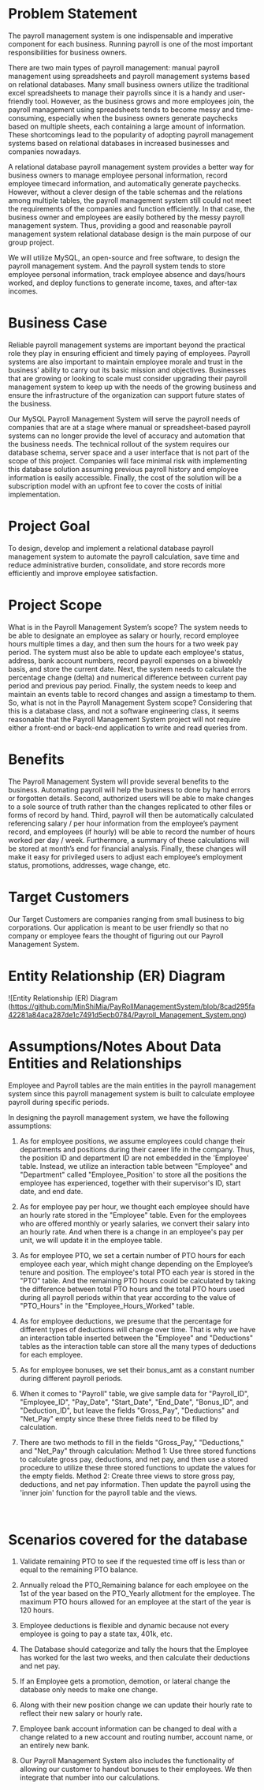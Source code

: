 # Problem Statement
The payroll management system is one indispensable and imperative component for each business. Running payroll is one of the most important responsibilities for business owners. 

There are two main types of payroll management: manual payroll management using spreadsheets and payroll management systems based on relational databases. Many small business owners utilize the traditional excel spreadsheets to manage their payrolls since it is a handy and user-friendly tool. However, as the business grows and more employees join, the payroll management using spreadsheets tends to become messy and time-consuming, especially when the business owners generate paychecks based on multiple sheets, each containing a large amount of information. These shortcomings lead to the popularity of adopting payroll management systems based on relational databases in increased businesses and companies nowadays. 

A relational database payroll management system provides a better way for business owners to manage employee personal information, record employee timecard information, and automatically generate paychecks. However, without a clever design of the table schemas and the relations among multiple tables, the payroll management system still could not meet the requirements of the companies and function efficiently. In that case, the business owner and employees are easily bothered by the messy payroll management system. Thus, providing a good and reasonable payroll management system relational database design is the main purpose of our group project. 

We will utilize MySQL, an open-source and free software, to design the payroll management system. And the payroll system tends to store employee personal information, track employee absence and days/hours worked, and deploy functions to generate income, taxes, and after-tax incomes.

# Business Case
Reliable payroll management systems are important beyond the practical role they play in ensuring efficient and timely paying of employees. Payroll systems are also important to maintain employee morale and trust in the business’ ability to carry out its basic mission and objectives. Businesses that are growing or looking to scale must consider upgrading their payroll management system to keep up with the needs of the growing business and ensure the infrastructure of the organization can support future states of the business. 

Our MySQL Payroll Management System will serve the payroll needs of companies that are at a stage where manual or spreadsheet-based payroll systems can no longer provide the level of accuracy and automation that the business needs. The technical rollout of the system requires our database schema, server space and a user interface that is not part of the scope of this project. Companies will face minimal risk with implementing this database solution assuming previous payroll history and employee information is easily accessible. Finally, the cost of the solution will be a subscription model with an upfront fee to cover the costs of initial implementation.

# Project Goal
To design, develop and implement a relational database payroll management system to automate the payroll calculation, save time and reduce administrative burden, consolidate, and store records more efficiently and improve employee satisfaction.

# Project Scope
What is in the Payroll Management System’s scope? The system needs to be able to designate an employee as salary or hourly, record employee hours multiple times a day, and then sum the hours for a two week pay period. The system must also be able to update each employee's status, address, bank account numbers, record payroll expenses on a biweekly basis, and store the current date. Next, the system needs to calculate the percentage change (delta) and numerical difference between current pay period and previous pay period. Finally, the system needs to keep and maintain an events table to record changes and assign a timestamp to them. So, what is not in the Payroll Management System scope? Considering that this is a database class, and not a software engineering class, it seems reasonable that the Payroll Management System project will not require either a front-end or back-end application to write and read queries from.

# Benefits
The Payroll Management System will provide several benefits to the business. Automating payroll will help the business to done by hand errors or forgotten details. Second, authorized users will be able to make changes to a sole source of truth rather than the changes replicated to other files or forms of record by hand. Third, payroll will then be automatically calculated referencing salary / per hour information from the employee’s payment record, and employees (if hourly) will be able to record the number of hours worked per day / week. Furthermore, a summary of these calculations will be stored at month’s end for financial analysis. Finally, these changes will make it easy for privileged users to adjust each employee’s employment status, promotions, addresses, wage change, etc.

# Target Customers
Our Target Customers are companies ranging from small business to big corporations. Our application is meant to be user friendly so that no company or employee fears the thought of figuring out our Payroll Management System. 

# Entity Relationship (ER) Diagram
![Entity Relationship (ER) Diagram (https://github.com/MinShiMia/PayRollManagementSystem/blob/8cad295fa42281a84aca287de1c7491d5ecb0784/Payroll_Management_System.png)

# Assumptions/Notes About Data Entities and Relationships
Employee and Payroll tables are the main entities in the payroll management system since this payroll management system is built to calculate employee payroll during specific periods.

In designing the payroll management system, we have the following assumptions:
1)	As for employee positions, we assume employees could change their departments and positions during their career life in the company. Thus, the position ID and department ID are not embedded in the 'Employee' table. Instead, we utilize an interaction table between "Employee" and "Department" called "Employee_Position' to store all the positions the employee has experienced, together with their supervisor's ID, start date, and end date.

2)	As for employee pay per hour, we thought each employee should have an hourly rate stored in the "Employee" table. Even for the employees who are offered monthly or yearly salaries, we convert their salary into an hourly rate. And when there is a change in an employee's pay per unit, we will update it in the employee table.

3)	As for employee PTO, we set a certain number of PTO hours for each employee each year, which might change depending on the Employee’s tenure and position. The employee's total PTO each year is stored in the "PTO" table. And the remaining PTO hours could be calculated by taking the difference between total PTO hours and the total PTO hours used during all payroll periods within that year according to the value of "PTO_Hours" in the "Employee_Hours_Worked" table.

4)	As for employee deductions, we presume that the percentage for different types of deductions will change over time. That is why we have an interaction table inserted between the "Employee" and "Deductions" tables as the interaction table can store all the many types of deductions for each employee.

5)	As for employee bonuses, we set their bonus_amt as a constant number during different payroll periods. 

6)	When it comes to "Payroll" table, we give sample data for "Payroll_ID", "Employee_ID", "Pay_Date", "Start_Date", "End_Date", "Bonus_ID", and "Deduction_ID", but leave the fields "Gross_Pay", "Deductions" and "Net_Pay" empty since these three fields need to be filled by calculation. 

7)	There are two methods to fill in the fields "Gross_Pay," "Deductions," and "Net_Pay" through calculation:
Method 1: Use three stored functions to calculate gross pay, deductions, and net pay, and then use a stored procedure to utilize these three stored functions to update the values for the empty fields.
Method 2: Create three views to store gross pay, deductions, and net pay information. Then update the payroll using the 'inner join' function for the payroll table and the views.

 
# Scenarios covered for the database 
1)	Validate remaining PTO to see if the requested time off is less than or equal to the remaining PTO balance.

2)	Annually reload the PTO_Remaining balance for each employee on the 1st of the year based on the PTO_Yearly allotment for the employee.  The maximum PTO hours allowed for an employee at the start of the year is 120 hours. 

3)	Employee deductions is flexible and dynamic because not every employee is going to pay a state tax, 401k, etc.

4)	The Database should categorize and tally the hours that the Employee has worked for the last two weeks, and then calculate their deductions and net pay.

5)	If an Employee gets a promotion, demotion, or lateral change the database only needs to make one change.

6)	Along with their new position change we can update their hourly rate to reflect their new salary or hourly rate.

7)	Employee bank account information can be changed to deal with a change related to a new account and routing number, account name, or an entirely new bank.

8)	Our Payroll Management System also includes the functionality of allowing our customer to handout bonuses to their employees. We then integrate that number into our calculations.

